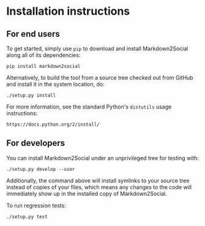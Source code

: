 # Installation instructions

## For end users

To get started, simply use `pip` to download and install Markdown2Social along
all of its dependencies:

    pip install markdown2social

Alternatively, to build the tool from a source tree checked out from GitHub and
install it in the system location, do:

    ./setup.py install

For more information, see the standard Python's `distutils` usage instructions:

    https://docs.python.org/2/install/

## For developers

You can install Markdown2Social under an unprivileged tree for testing with:

    ./setup.py develop --user

Additionally, the command above will install symlinks to your source tree
instead of copies of your files, which means any changes to the code will
immediately show up in the installed copy of Markdown2Social.

To run regression tests:

    ./setup.py test
